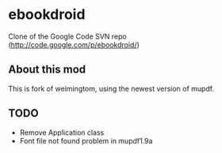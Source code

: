 # ebookdroid
Clone of the Google Code SVN repo (http://code.google.com/p/ebookdroid/)

## About this mod  
This is fork of weimingtom, using the newest version of mupdf.  

## TODO  
* Remove Application class  
* Font file not found problem in mupdf1.9a  
